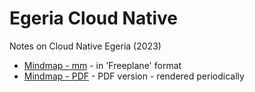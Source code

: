 # Egeria Cloud Native

Notes on Cloud Native Egeria (2023)

* [Mindmap - mm](CloudNativeDeploymentOfEgeria.mm) - in 'Freeplane' format
* [Mindmap - PDF](CloudNativeDeploymentOfEgeria.pdf) - PDF version - rendered periodically

